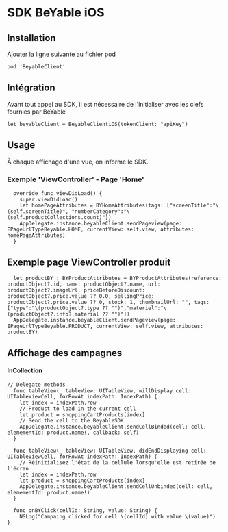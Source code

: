 # SDK BeYable iOS

## Installation
Ajouter la ligne suivante au fichier pod
```
pod 'BeyableClient'
```

## Intégration

Avant tout appel au SDK, il est nécessaire de l'initialiser avec les clefs fournies par BeYable
```
let beyableClient = BeyableClientiOS(tokenClient: "apiKey")
```


## Usage
À chaque affichage d'une vue, on informe le SDK.</br>

### Exemple 'ViewController' - Page 'Home'
```
  override func viewDidLoad() {
    super.viewDidLoad()
    let homePageAttributes = BYHomeAttributes(tags: ["screenTitle":"\(self.screenTitle)", "numberCategory":"\(self.productCollections.count)"])
    AppDelegate.instance.beyableClient.sendPageview(page: EPageUrlTypeBeyable.HOME, currentView: self.view, attributes: homePageAttributes)
  }
```

## Exemple page ViewController produit 
```
  let productBY : BYProductAttributes = BYProductAttributes(reference: productObject?.id, name: productObject?.name, url: productObject?.imageUrl, priceBeforeDiscount: productObject?.price.value ?? 0.0, sellingPrice: productObject?.price.value ?? 0, stock: 1, thumbnailUrl: "", tags: ["type":"\(productObject?.type ?? "")","materiel":"\(productObject?.info?.material ?? "")"])
  AppDelegate.instance.beyableClient.sendPageview(page: EPageUrlTypeBeyable.PRODUCT, currentView: self.view, attributes: productBY)
```


## Affichage des campagnes 

#### InCollection

```
// Delegate methods
  func tableView(_ tableView: UITableView, willDisplay cell: UITableViewCell, forRowAt indexPath: IndexPath) {
    let index = indexPath.row
    // Product to load in the current cell
    let product = shoppingCartProducts[index]
    // Send the cell to the BeyableSDK
    AppDelegate.instance.beyableClient.sendCellBinded(cell: cell, elemementId: product.name!, callback: self)
  }
   
  func tableView(_ tableView: UITableView, didEndDisplaying cell: UITableViewCell, forRowAt indexPath: IndexPath) {
    // Réinitialisez l'état de la cellule lorsqu'elle est retirée de l'écran
    let index = indexPath.row
    let product = shoppingCartProducts[index]
    AppDelegate.instance.beyableClient.sendCellUnbinded(cell: cell, elemementId: product.name!)
  }
   
  func onBYClick(cellId: String, value: String) {
    NSLog("Campaing clicked for cell \(cellId) with value \(value)")
}
```
